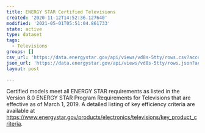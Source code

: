 ```yaml
---
title: ENERGY STAR Certified Televisions
created: '2020-11-12T14:52:36.127640'
modified: '2021-05-01T05:51:04.861733'
state: active
type: dataset
tags:
  - Televisions
groups: []
csv_url: 'https://data.energystar.gov/api/views/vd8s-5tty/rows.csv?accessType=DOWNLOAD'
json_url: 'https://data.energystar.gov/api/views/vd8s-5tty/rows.json?accessType=DOWNLOAD'
layout: post

---
```

Certified models meet all ENERGY STAR requirements as listed in the Version 8.0 ENERGY STAR Program Requirements for Televisions that are effective as of March 1, 2019. A detailed listing of key efficiency criteria are available at https://www.energystar.gov/products/electronics/televisions/key_product_criteria.
